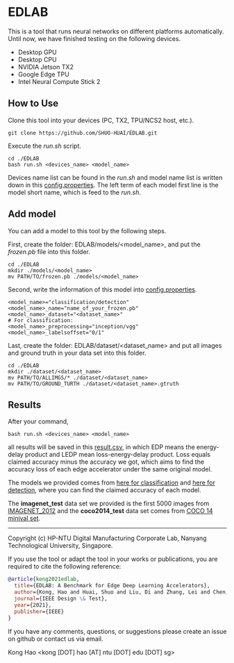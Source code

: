 # EDLAB 


This is a tool that runs neural networks on different platforms automatically. Until now, we have finished 
testing on the following devices.
- Desktop GPU
- Desktop CPU
- NVIDIA Jetson TX2
- Google Edge TPU
- Intel Neural Compute Stick 2


## How to Use
Clone this tool into your devices (PC, TX2, TPU/NCS2 host, etc.).
``` shell script
git clone https://github.com/SHUO-HUAI/EDLAB.git
```
Execute the *run.sh* script.
``` shell script
cd ./EDLAB
bash run.sh <devices_name> <model_name>
```
Devices name list can be found in the *run.sh* and  model name list is written down in this [config.properties](https://github-partner.azc.ext.hp.com/hp-ntu-corp-lab/AI-004/blob/master/EDLAB/config.properties). 
The left term of each model first line is the model short name, which is feed to the *run.sh*.

## Add model
You can add a model to this tool by the following steps.

First, create the folder: EDLAB/models/<model_name>, and put the *frozen.pb* file into this folder.
``` shell script
cd ./EDLAB
mkdir ./models/<model_name>
mv PATH/TO/frozen.pb ./models/<model_name>
```
Second, write the information of this model into [config.properties](https://github-partner.azc.ext.hp.com/hp-ntu-corp-lab/AI-004/blob/master/EDLAB/config.properties).
```properties
<model_name>="classification/detection"
<model_name>_name="name_of_your_frozen.pb"
<model_name>_dataset="<dataset_name>"
# For classification:
<model_name>_preprocessing="inception/vgg"
<model_name>_labelsoffset="0/1"
```
Last, create the folder: EDLAB/dataset/<dataset_name> and put all images and ground truth in your data set into this folder.
```shell script
cd ./EDLAB
mkdir ./dataset/<dataset_name>
mv PATH/TO/ALLIMGS/* ./dataset/<dataset_name>
mv PATH/TO/GROUND_TURTH ./dataset/<dataset_name>.gtruth
```
## Results
After your command,
```shell script
bash run.sh <devices_name> <model_name>
```
all results will be saved in this [result.csv](https://github-partner.azc.ext.hp.com/hp-ntu-corp-lab/AI-004/blob/master/EDLAB/result.csv), in which EDP means the energy-delay product and LEDP mean loss-energy-delay product. Loss equals claimed accuracy minus the accuracy we got, which aims to find the accuracy loss of each edge accelerator under the same original model.

The models we provided comes from [here for classification](https://github.com/tensorflow/models/tree/master/research/slim#pre-trained-models) and [here for detection](https://github.com/tensorflow/models/blob/master/research/object_detection/g3doc/detection_model_zoo.md#coco-trained-models), where you can find the claimed accuracy of each model.


The **imagenet_test** data set we provided is the first 5000 images from [IMAGENET_2012](http://image-net.org/) and the **coco2014_test** data set comes from [COCO 14 minival set](https://github.com/tensorflow/models/blob/master/research/object_detection/data/mscoco_minival_ids.txt).

-------------------------------------------------------------------------------
Copyright (c) HP-NTU Digital Manufacturing Corporate Lab, Nanyang Technological University, Singapore.

If you use the tool or adapt the tool in your works or publications, you are required to cite the following reference:
```bib
@article{kong2021edlab,
  title={EDLAB: A Benchmark for Edge Deep Learning Accelerators},
  author={Kong, Hao and Huai, Shuo and Liu, Di and Zhang, Lei and Chen, Hui and Zhu, Shien and Li, Shiqing and Liu, Weichen and Rastogi, Manu and Subramaniam, Ravi and Athreya, Madhu and Lewis, M. Anthony},
  journal={IEEE Design \& Test},
  year={2021},
  publisher={IEEE}
}
```
If you have any comments, questions, or suggestions please create an issue on github or contact us via email.

Kong Hao <kong [DOT] hao [AT] ntu [DOT] edu [DOT] sg>
